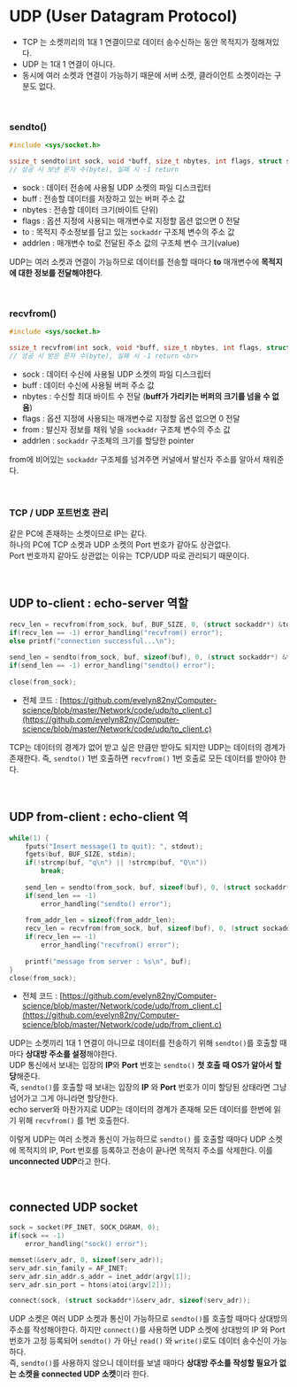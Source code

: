 # UDP (User Datagram Protocol)

- TCP 는 소켓끼리의 1대 1 연결이므로 데이터 송수신하는 동안 목적지가 정해져있다.
- UDP 는 1대 1 연결이 아니다.
- 동시에 여러 소켓과 연결이 가능하기 때문에 서버 소켓, 클라이언트 소켓이라는 구분도 없다.

<br>

### sendto()

```c
#include <sys/socket.h>

ssize_t sendto(int sock, void *buff, size_t nbytes, int flags, struct sockaddr *to, socklen_t addrlen);
// 성공 시 보낸 문자 수(byte), 실패 시 -1 return            
```

- sock : 데이터 전송에 사용될 UDP 소켓의 파일 디스크립터
- buff : 전송할 데이터를 저장하고 있는 버퍼 주소 값
- nbytes : 전송할 데이터 크기(바이트 단위)
- flags : 옵션 지정에 사용되는 매개변수로 지정할 옵션 없으면 0 전달
- to : 목적지 주소정보를 담고 있는 ```sockaddr``` 구조체 변수의 주소 값
- addrlen : 매개변수 to로 전달된 주소 값의 구조체 변수 크기(value)

UDP는 여러 소켓과 연결이 가능하므로 데이터를 전송할 때마다 **to** 매개변수에 **목적지에 대한 정보를 전달해야한다**.

<br>

### recvfrom()

```c
#include <sys/socket.h>

ssize_t recvfrom(int sock, void *buff, size_t nbytes, int flags, struct sockaddr *from, socklen_t *addrlen);
// 성공 시 받은 문자 수(byte), 실패 시 -1 return <br>
```

- sock : 데이터 수신에 사용될 UDP 소켓의 파일 디스크립터
- buff : 데이터 수신에 사용될 버퍼 주소 값
- nbytes : 수신할 최대 바이트 수 전달 (**buff가 가리키는 버퍼의 크기를 넘을 수 없음**)
- flags : 옵션 지정에 사용되는 매개변수로 지정할 옵션 없으면 0 전달
- from : 발신자 정보를 채워 넣을 ```sockaddr``` 구조체 변수의 주소 값
- addrlen : ```sockaddr``` 구조체의 크기를 할당한 pointer

from에 비어있는 ```sockaddr``` 구조체를 넘겨주면 커널에서 발신자 주소를 알아서 채워준다.

<br>

### TCP / UDP 포트번호 관리

같은 PC에 존재하는 소켓이므로 IP는 같다.<br>
하나의 PC에 TCP 소켓과 UDP 소켓의 Port 번호가 같아도 상관없다.<br>
Port 번호까지 같아도 상관없는 이유는 TCP/UDP 따로 관리되기 때문이다.

<br>

## UDP to-client : echo-server 역할

```c
recv_len = recvfrom(from_sock, buf, BUF_SIZE, 0, (struct sockaddr*) &to_addr, &to_addr_len);
if(recv_len == -1) error_handling("recvfrom() error");
else printf("connection successful...\n");
        
send_len = sendto(from_sock, buf, sizeof(buf), 0, (struct sockaddr*) &to_addr, to_addr_len);
if(send_len == -1) error_handling("sendto() error");
   
close(from_sock);
```

- 전체 코드 : [https://github.com/evelyn82ny/Computer-science/blob/master/Network/code/udp/to_client.c](https://github.com/evelyn82ny/Computer-science/blob/master/Network/code/udp/to_client.c)

TCP는 데이터의 경계가 없어 받고 싶은 만큼만 받아도 되지만 UDP는 데이터의 경계가 존재한다. 
즉, ```sendto()``` 1번 호출하면  ```recvfrom()``` 1번 호출로 모든 데이터를 받아야 한다.

<br>

## UDP from-client : echo-client 역

```c
while(1) {
    fputs("Insert message(1 to quit): ", stdout);
    fgets(buf, BUF_SIZE, stdin);
    if(!strcmp(buf, "q\n") || !strcmp(buf, "Q\n"))
        break;
       
    send_len = sendto(from_sock, buf, sizeof(buf), 0, (struct sockaddr*) &to_addr, sizeof(to_addr));
    if(send_len == -1)
        error_handling("sendto() error");
   
    from_addr_len = sizeof(from_addr_len);
    recv_len = recvfrom(from_sock, buf, sizeof(buf), 0, (struct sockaddr*) &from_addr, &from_addr_len);
    if(recv_len == -1)
        error_handling("recvfrom() error");
  
    printf("message from server : %s\n", buf);
}
close(from_sock);
```

- 전체 코드 : [https://github.com/evelyn82ny/Computer-science/blob/master/Network/code/udp/from_client.c](https://github.com/evelyn82ny/Computer-science/blob/master/Network/code/udp/from_client.c)

UDP는 소켓끼리 1대 1 연결이 아니므로 데이터를 전송하기 위해 ```sendto()```를 호출할 때마다 **상대방 주소를 설정**해야한다.<br>
UDP 통신에서 보내는 입장의 **IP**와 **Port** 번호는 ```sendto()``` **첫 호출 때 OS가 알아서 할당**해준다.<br>
즉, ```sendto()```를 호출할 때 보내는 입장의 **IP** 와 **Port** 번호가 이미 할당된 상태라면 그냥 넘어가고 그게 아니라면 할당한다.<br>
echo server와 마찬가지로 UDP는 데이터의 경계가 존재해 모든 데이터를 한번에 읽기 위해 ```recvfrom()``` 를 1번 호출한다.<br>

이렇게 UDP는 여러 소켓과 통신이 가능하므로 ```sendto()``` 를 호출할 때마다 UDP 소켓에 목적지의 IP, Port 번호를 등록하고 전송이 끝나면 목적지 주소를 삭제한다. 
이를 **unconnected UDP**라고 한다.

<br>

## connected UDP socket

```c
sock = socket(PF_INET, SOCK_DGRAM, 0);
if(sock == -1)
    error_handling("sock() error");

memset(&serv_adr, 0, sizeof(serv_adr));  
serv_adr.sin_family = AF_INET;
serv_adr.sin_addr.s_addr = inet_addr(argv[1]);
serv_adr.sin_port = htons(atoi(argv[2]));

connect(sock, (struct sockaddr*)&serv_adr, sizeof(serv_adr));
```

UDP 소켓은 여러 UDP 소켓과 통신이 가능하므로 ```sendto()```를 호출할 때마다 상대방의 주소를 작성해야한다. 
하지만 ```connect()```를 사용하면 UDP 소켓에 상대방의 IP 와 Port 번호가 고정 등록되어 ```sendto()``` 가 아닌 ```read()``` 와 ```write()```로도 데이터 송수신이 가능하다.<br>
즉, ```sendto()```를 사용하지 않으니 데이터를 보낼 때마다 **상대방 주소를 작성할 필요가 없는 소켓을 connected UDP 소켓**이라 한다.

